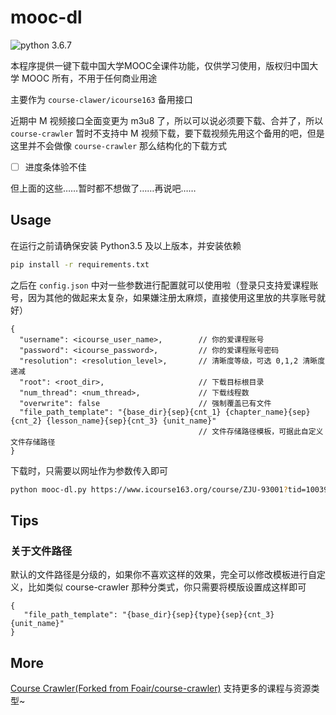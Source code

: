# mooc-dl

![python 3.6.7](https://img.shields.io/badge/python-3.6.7-green?style=flat-square&logo=python)

本程序提供一键下载中国大学MOOC全课件功能，仅供学习使用，版权归中国大学 MOOC 所有，不用于任何商业用途

主要作为 `course-clawer/icourse163` 备用接口

近期中 M 视频接口全面变更为 m3u8 了，所以可以说必须要下载、合并了，所以 `course-crawler` 暂时不支持中 M 视频下载，要下载视频先用这个备用的吧，但是这里并不会做像 `course-crawler` 那么结构化的下载方式

- [ ] 进度条体验不佳

但上面的这些……暂时都不想做了……再说吧……

## Usage

在运行之前请确保安装 Python3.5 及以上版本，并安装依赖

``` bash
pip install -r requirements.txt
```

之后在 `config.json` 中对一些参数进行配置就可以使用啦（登录只支持爱课程账号，因为其他的做起来太复杂，如果嫌注册太麻烦，直接使用这里放的共享账号就好）

```
{
  "username": <icourse_user_name>,        // 你的爱课程账号
  "password": <icourse_password>,         // 你的爱课程账号密码
  "resolution": <resolution_level>,       // 清晰度等级，可选 0,1,2 清晰度递减
  "root": <root_dir>,                     // 下载目标根目录
  "num_thread": <num_thread>,             // 下载线程数
  "overwrite": false                      // 强制覆盖已有文件
  "file_path_template": "{base_dir}{sep}{cnt_1} {chapter_name}{sep}{cnt_2} {lesson_name}{sep}{cnt_3} {unit_name}"
                                          // 文件存储路径模板，可据此自定义文件存储路径
}
```

下载时，只需要以网址作为参数传入即可

``` bash
python mooc-dl.py https://www.icourse163.org/course/ZJU-93001?tid=1003997005
```

## Tips

### 关于文件路径

默认的文件路径是分级的，如果你不喜欢这样的效果，完全可以修改模板进行自定义，比如类似 course-crawler 那种分类式，你只需要将模版设置成这样即可

```
{
   "file_path_template": "{base_dir}{sep}{type}{sep}{cnt_3} {unit_name}"
}
```

## More

[Course Crawler(Forked from Foair/course-crawler)](https://github.com/SigureMo/course-crawler) 支持更多的课程与资源类型~
